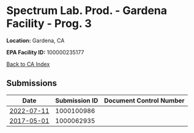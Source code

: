 # Spectrum Lab. Prod. - Gardena Facility - Prog. 3

**Location:** Gardena, CA

**EPA Facility ID:** 100000235177

[Back to CA Index](../../index.md)

## Submissions

| Date | Submission ID | Document Control Number |
|------|--------------|-------------------------|
| [2022-07-11](submissions/1000100986.md) | 1000100986 |  |
| [2017-05-01](submissions/1000062935.md) | 1000062935 |  |
